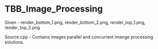 # TBB_Image_Processing

Given - render_bottom_1.png, render_bottom_2.png, render_top_1.png, render_top_2.png

Source.cpp - Contains images parallel and concurrent imange processing solutions.  
